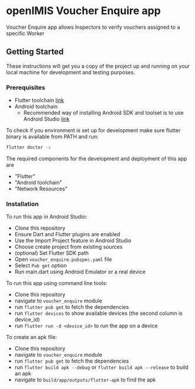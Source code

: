 # openIMIS Voucher Enquire app

Voucher Enquire app allows Inspectors to verify vouchers assigned to a specific Worker

## Getting Started

These instructions will get you a copy of the project up and running on your local machine for development and testing purposes.

### Prerequisites

- Flutter toolchain [link](https://docs.flutter.dev/get-started/install)
- Android toolchain
  - Recommended way of installing Android SDK and toolset is to use Android Studio [link](https://developer.android.com/studio/install)

To check if you environment is set up for development make sure flutter binary is available from PATH
and run:

```bash
flutter doctor -v
```

The required components for the development and deployment of this app are 
- "Flutter"
- "Android toolchain"
- "Network Resources"

### Installation

To run this app in Android Studio:
- Clone this repository
- Ensure Dart and Flutter plugins are enabled
- Use the Import Project feature in Android Studio
- Choose create project from existing sources
- (optional) Set Flutter SDK path
- Open `voucher_enquire.pubspec.yaml` file
- Select `Pub get` option
- Run main.dart using Android Emulator or a real device

To run this app using command line tools:
- Clone this repository
- navigate to `voucher_enquire` module
- run `flutter pub get` to fetch the dependencies
- run `flutter devices` to show available devices (the second column is device_id)
- run `flutter run -d <device_id>` to run the app on a device

To create an apk file:
- Clone this repository
- navigate to `voucher_enquire` module
- run `flutter pub get` to fetch the dependencies
- run `flutter build apk --debug` or `flutter build apk --release` to build an apk
- navigate to `build/app/outputs/flutter-apk` to find the apk